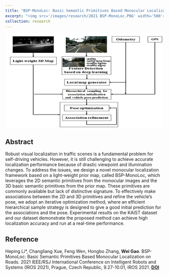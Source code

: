 ```yaml
---
title: "BSP-MonoLoc: Basic Semantic Primitives Based Monocular Localization on Roads"
excerpt: "<img src='/images/research/2021 BSP-MonoLoc.PNG' width='500'>"
collection: research
---
```


<div align='center'>
  <img src="/images/research/2021 BSP-MonoLoc.PNG" width="500">  
</div>

## Abstract

Robust visual localization in traffic scenes is a fundamental problem for self-driving vehicles. However, it is still challenging to achieve accurate localization performance because of drastic viewpoint and illumination changes. To address the issues, we design a novel monocular localization framework based on a light-weight prior map, called BSP-MonoLoc, which leverages the 2D semantic primitives from the monocular images and the 3D basic semantic primitives from the prior map. These primitives are commonly available but lack of distinctive signature. To effectively make associations between the 2D and 3D primitives and refine the vehicle’s pose, we adopt an iterative optimization method, where an efficient hierarchical sample strategy is designed to give a good initial prediction for the associations and the pose. Experimental results on the KAIST dataset and our dataset demonstrate the proposed method can achieve high localization accuracy and run at a real-time performance.

## Reference

Heping Li*, Changliang Xue, Feng Wen, Hongbo Zhang, **Wei Gao**. BSP-MonoLoc: Basic Semantic Primitives Based Monocular Localization on Roads. 2021 IEEE/RSJ International Conference on Intelligent Robots and Systems (IROS 2021),  Prague, Czech Republic, 9.27-10.01, IROS 2021. [**DOI**](https://doi.org/10.1109/IROS51168.2021.9636321)
